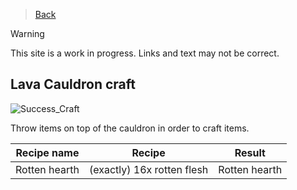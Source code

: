 > [Back](Home.md)

> [!WARNING]
> This site is a work in progress.
> Links and text may not be correct.
## Lava Cauldron craft

![Success_Craft](https://github.com/veskeli/NightmereDifficulty/blob/main/Images/gifs/javaw_EgZr3b95kJ.gif?raw=true)

Throw items on top of the cauldron in order to craft items.

| Recipe name   	| Recipe                                                                                                         	| Result                                                                                                   	|
|---------------	|----------------------------------------------------------------------------------------------------------------	|----------------------------------------------------------------------------------------------------------	|
| Rotten hearth 	| (exactly) 16x rotten flesh 	| Rotten hearth |
